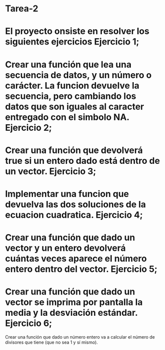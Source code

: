 # Tarea-2

El proyecto onsiste en resolver los siguientes ejercicios
Ejercicio 1;
===========
 Crear una función que lea una secuencia de datos, y un número o carácter. La funcion devuelve la secuencia, pero cambiando los datos que son iguales al caracter entregado con el simbolo NA.
Ejercicio 2;
===========
 Crear una función que devolverá true si un entero dado está dentro de un vector.
Ejercicio 3;
===========
 Implementar una funcion que devuelva las dos soluciones de la ecuacion cuadratica.
Ejercicio 4;
===========
 Crear una función que dado un vector y un entero devolverá cuántas veces aparece el número entero dentro del vector.
Ejercicio 5;
===========
 Crear una función que dado un vector se imprima por pantalla  la media y la desviación estándar.
Ejercicio 6;
===========
 Crear una función que dado un número entero va a calcular el número de divisores que tiene (que no sea 1 y sí mismo).

